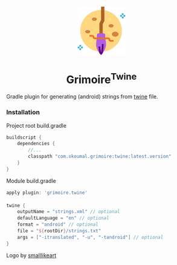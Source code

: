 <p align="center">
  <img src="art/logo.svg" width="128px" />
</p>
<h1 align="center">Grimoire<sup>Twine</sup></h1>

Gradle plugin for generating (android) strings from [twine](https://github.com/scelis/twine) file.

### Installation ###

Project root build.gradle

```groovy
buildscript {
    dependencies {
        //...
        classpath "com.skoumal.grimoire:twine:latest.version"
    }
}
```

Module build.gradle

```groovy
apply plugin: 'grimoire.twine'

twine {
    outputName = "strings.xml" // optional
    defaultLanguage = "en" // optional
    format = "android" // optional
    file = "${rootDir}/strings.txt"
    args = ["-itranslated", "-u", "-tandroid"] // optional
}
```

Logo by <a href="https://www.flaticon.com/authors/smalllikeart" title="smalllikeart">
smalllikeart</a>